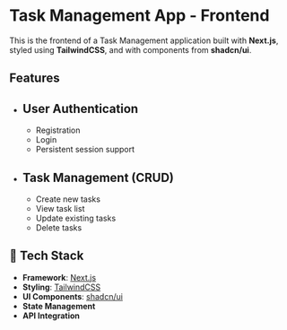 # Task Management App - Frontend

This is the frontend of a Task Management application built with **Next.js**, styled using **TailwindCSS**, and with components from **shadcn/ui**.

## Features

- ## User Authentication
  - Registration
  - Login
  - Persistent session support
- ## Task Management (CRUD)
  - Create new tasks
  - View task list
  - Update existing tasks
  - Delete tasks

## 🧰 Tech Stack

- **Framework**: [Next.js](https://nextjs.org/)
- **Styling**: [TailwindCSS](https://tailwindcss.com/)
- **UI Components**: [shadcn/ui](https://ui.shadcn.com/)
- **State Management**
- **API Integration**

